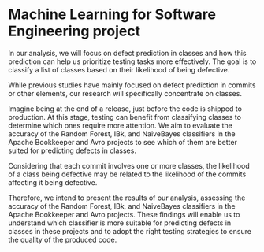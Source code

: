 # Machine Learning for Software Engineering project

In our analysis, we will focus on defect prediction in classes and how this prediction can help us prioritize testing tasks more effectively. The goal is to classify a list of classes based on their likelihood of being defective.

While previous studies have mainly focused on defect prediction in commits or other elements, our research will specifically concentrate on classes.

Imagine being at the end of a release, just before the code is shipped to production. At this stage, testing can benefit from classifying classes to determine which ones require more attention. We aim to evaluate the accuracy of the Random Forest, IBk, and NaiveBayes classifiers in the Apache Bookkeeper and Avro projects to see which of them are better suited for predicting defects in classes.

Considering that each commit involves one or more classes, the likelihood of a class being defective may be related to the likelihood of the commits affecting it being defective.

Therefore, we intend to present the results of our analysis, assessing the accuracy of the Random Forest, IBk, and NaiveBayes classifiers in the Apache Bookkeeper and Avro projects. These findings will enable us to understand which classifier is more suitable for predicting defects in classes in these projects and to adopt the right testing strategies to ensure the quality of the produced code.
